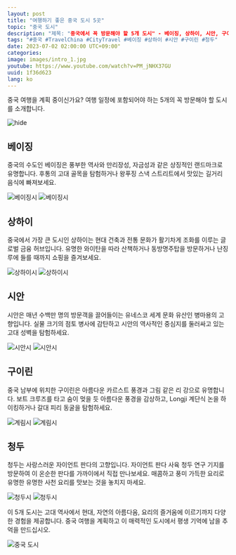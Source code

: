 ```yaml
---
layout: post
title: "여행하기 좋은 중국 도시 5곳"
topic: "중국 도시"
description: "제목: "중국에서 꼭 방문해야 할 5개 도시" - 베이징, 상하이, 시안, 구이린, 청두의 매혹적인 아름다움과 활기찬 문화를 발견하세요."
tags: "#중국 #TravelChina #CityTravel #베이징 #상하이 #시안 #구이린 #청두"
date: 2023-07-02 02:00:00 UTC+09:00"
categories: 
image: images/intro_1.jpg
youtube: https://www.youtube.com/watch?v=PM_jNHX37GU
uuid: 1f36d623
lang: ko
---
```


중국 여행을 계획 중이신가요? 여행 일정에 포함되어야 하는 5개의 꼭 방문해야 할 도시를 소개합니다.

![hide](images/intro_1.jpg)


## 베이징
중국의 수도인 베이징은 풍부한 역사와 만리장성, 자금성과 같은 상징적인 랜드마크로 유명합니다. 후통의 고대 골목을 탐험하거나 왕푸징 스낵 스트리트에서 맛있는 길거리 음식에 빠져보세요.

![베이징시](images/main1_1.jpeg)
![베이징시](images/main1_2.jpg)


## 상하이
중국에서 가장 큰 도시인 상하이는 현대 건축과 전통 문화가 활기차게 조화를 이루는 글로벌 금융 허브입니다. 유명한 와이탄을 따라 산책하거나 동방명주탑을 방문하거나 난징루에 들를 때까지 쇼핑을 즐겨보세요.

![상하이시](images/main2_1.jpg)
![상하이시](images/main2_2.jpg)


## 시안
시안은 매년 수백만 명의 방문객을 끌어들이는 유네스코 세계 문화 유산인 병마용의 고향입니다. 실물 크기의 점토 병사에 감탄하고 시안의 역사적인 중심지를 둘러싸고 있는 고대 성벽을 탐험하세요.

![시안시](images/main3_1.jpg)
![시안시](images/main3_2.jpg)


## 구이린
중국 남부에 위치한 구이린은 아름다운 카르스트 풍경과 그림 같은 리 강으로 유명합니다. 보트 크루즈를 타고 숨이 멎을 듯 아름다운 풍경을 감상하고, Longji 계단식 논을 하이킹하거나 갈대 피리 동굴을 탐험하세요.

![계림시](images/main4_1.jpg)
![계림시](images/main4_2.jpg)


## 청두
청두는 사랑스러운 자이언트 판다의 고향입니다. 자이언트 판다 사육 청두 연구 기지를 방문하여 이 온순한 판다를 가까이에서 직접 만나보세요. 매콤하고 풍미 가득한 요리로 유명한 유명한 사천 요리를 맛보는 것을 놓치지 마세요.

![청두시](images/main5_5.jpg)
![청두시](images/main5_1.jpg)




이 5개 도시는 고대 역사에서 현대, 자연의 아름다움, 요리의 즐거움에 이르기까지 다양한 경험을 제공합니다. 중국 여행을 계획하고 이 매력적인 도시에서 평생 기억에 남을 추억을 만드십시오.

![중국 도시](images/intro_2.jpg)
